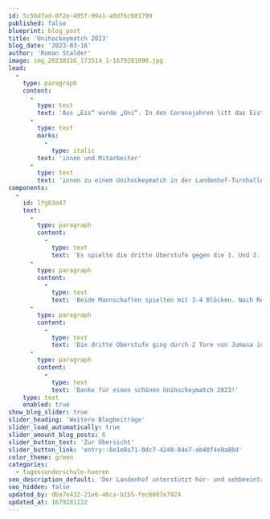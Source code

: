 ```yaml
---
id: 5c5bdfad-0f2e-495f-99a1-a0df6c601799
published: false
blueprint: blog_post
title: 'Unihockeymatch 2023'
blog_date: '2023-03-16'
author: 'Roman Stalder'
image: img_20230316_173514_1-1679281090.jpg
lead:
  -
    type: paragraph
    content:
      -
        type: text
        text: 'Aus „Eis“ wurde „Uni“. In den Coronajahren litt das Eistraining und damit auch das Interesse an einem Eishockeymatch. Stattdessen trafen sich Oberstüfler'
      -
        type: text
        marks:
          -
            type: italic
        text: 'innen und Mitarbeiter'
      -
        type: text
        text: 'innen zu einem Unihockeymatch in der Landenhof-Turnhalle.'
components:
  -
    id: lfg83o47
    text:
      -
        type: paragraph
        content:
          -
            type: text
            text: 'Es spielte die dritte Oberstufe gegen die 1. Und 2. Oberstufe, beide mit Verstärkung durch Erwachsene. „Warum spielen wir nicht Schüler gegen Erwachsene?“ wurde ich gefragt. „Weil wir nicht viele Anmeldungen von Erwachsenen hatten, das hätte eine kleine Mannschaft gegeben“, antwortete ich. Darauf die Schülerin: „Habe ich auch gemerkt, die werden alt.“'
      -
        type: paragraph
        content:
          -
            type: text
            text: 'Beide Mannschaften spielten mit 3-4 Blöcken. Nach Regelklärung und Aufwärmen ging es los mit 3 Dritteln à 15 Minuten. Auch die Zuschauer waren eingetroffen und erwarteten den Anpfiff.'
      -
        type: paragraph
        content:
          -
            type: text
            text: 'Die dritte Oberstufe ging durch 2 Tore von Jumana in Führung. Valjeta erhöhten auf 3 Tore und Sara traf für die 2. Oberstufe. 3:1 ging es in die Drittelspause. Im zweiten Drittel trafen Ivan und Selim für die 3. Oberstufe und im letzten, erneut Ivan und Selim. Maico gelang ein schönes Tor auf Assist von Stefan Zimmann. 8:2 Endete die Begegnung zugunsten der 3. Oberstufe. Die Stimmung war gut, das Spiel fair und der Einsatz vorbildlich.'
      -
        type: paragraph
        content:
          -
            type: text
            text: 'Danke für einen schönen Unihockeymatch 2023!'
    type: text
    enabled: true
show_blog_slider: true
slider_heading: 'Weitere Blogbeiträge'
slider_load_automatically: true
slider_amount_blog_posts: 6
slider_button_text: 'Zur Übersicht'
slider_button_link: 'entry::8e1e8a71-0dc7-4248-84e7-ab40f4e0a88d'
color_theme: green
categories:
  - tagessonderschule-hoeren
seo_description_default: 'Der Landenhof unterstützt hör- und sehbeeinträchtigte Kinder & Jugendliche in ihrem selbstbestimmten Leben durch Förderung ihrer Fähigkeiten & Entwicklung'
seo_hidden: false
updated_by: dba7e432-21e6-46ca-b155-fec6087e7924
updated_at: 1679281122
---
```

